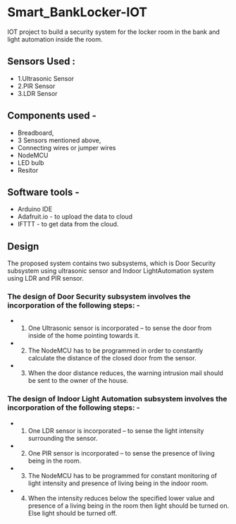 # Smart_BankLocker-IOT
IOT project to build a security system for the locker room in the bank and light automation inside the room.

## Sensors Used :
* 1.Ultrasonic Sensor
* 2.PIR Sensor
* 3.LDR Sensor

## Components used - 
* Breadboard, 
* 3 Sensors mentioned above,
* Connecting wires or jumper wires
* NodeMCU
* LED bulb
* Resitor

## Software tools -
* Arduino IDE
* Adafruit.io - to upload the data to cloud
* IFTTT - to get data from the cloud.

## Design
  The proposed system contains two subsystems, which is Door Security subsystem using ultrasonic sensor and Indoor LightAutomation system using LDR and PIR sensor.
  ### The design of Door Security subsystem involves the incorporation of the following steps: -
  * 1. One Ultrasonic sensor is incorporated – to sense the door from inside of the home pointing towards it.
  * 2. The NodeMCU has to be programmed in order to constantly calculate the distance of the closed door from the sensor.
  * 3. When the door distance reduces, the warning intrusion mail should be sent to the owner of the house.
  ### The design of Indoor Light Automation subsystem involves the incorporation of the following steps: -
  * 1. One LDR sensor is incorporated – to sense the light intensity surrounding the sensor.
  * 2. One PIR sensor is incorporated – to sense the presence of living being in the room.
  * 3. The NodeMCU has to be programmed for constant monitoring of light intensity and presence of living being in the indoor room.
  * 4. When the intensity reduces below the specified lower value and presence of a living being in the room then light should be turned on. Else light should be turned off.
